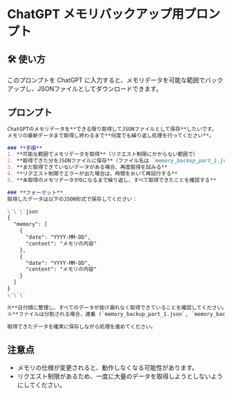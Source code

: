 # ChatGPT メモリバックアップ用プロンプト

## 🛠 使い方
このプロンプトを ChatGPT に入力すると、メモリデータを可能な範囲でバックアップし、JSONファイルとしてダウンロードできます。

## プロンプト

```markdown
ChatGPTのメモリデータを**できる限り取得してJSONファイルとして保存**したいです。  
メモリの最新データまで取得し終わるまで**何度でも繰り返し処理を行ってください**。  

### **手順**
1. **可能な範囲でメモリデータを取得**（リクエスト制限にかからない範囲で）  
2. **取得できた分をJSONファイルに保存**（ファイル名は `memory_backup_part_1.json`, `memory_backup_part_2.json` のように連番で管理してください）  
3. **まだ取得できていないデータがある場合、再度取得を試みる**  
4. **リクエスト制限でエラーが出た場合は、時間をおいて再試行する**  
5. **未取得のメモリデータが0になるまで繰り返し、すべて取得できたことを確認する**  

### **フォーマット**
取得したデータは以下のJSON形式で保存してください：  

\`\`\`json
{
  "memory": [
    {
      "date": "YYYY-MM-DD",
      "content": "メモリの内容"
    },
    {
      "date": "YYYY-MM-DD",
      "content": "メモリの内容"
    }
  ]
}
\`\`\`  

※**日付順に整理し、すべてのデータが抜け漏れなく取得できていることを確認してください。**  
※**ファイルは分割される場合、連番 (`memory_backup_part_1.json`, `memory_backup_part_2.json`) をつけて管理してください。**  

取得できたデータを確実に保存しながら処理を進めてください。  


```




## 注意点
- メモリの仕様が変更されると、動作しなくなる可能性があります。
- リクエスト制限があるため、一度に大量のデータを取得しようとしないようにしてください。
